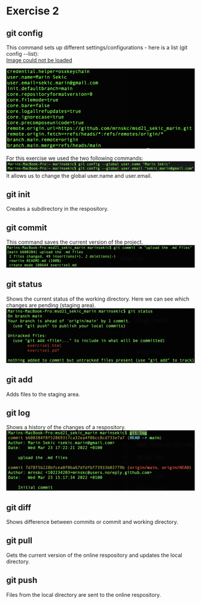 # Exercise 2

## git config
This command sets up different settings/configurations - here is a list (git config --list):\
[Image could not be loaded](media/git-config---list.png)

<img src="media/git-config---list.png" alt="alt">

For this exercise we used the two following commands:\
![Image could not be loaded](media/git-config.jpg)
It allows us to change the global user.name and user.email.

## git init
Creates a subdirectory in the respository.

## git commit
This command saves the current version of the project.\
![Image could not be loaded](media/git-commit.jpg)

## git status
Shows the current status of the working directory. Here we can see which changes are pending (staging area).\
![Image could not be loaded](media/git-status.jpg)

## git add
Adds files to the staging area.

## git log
Shows a history of the changes of a respository.\
![Image could not be loaded](media/git-log.jpg)

## git diff
Shows difference between commits or commit and working directory.

## git pull
Gets the current version of the online respository and updates the local directory.

## git push
Files from the local directory are sent to the online respository.